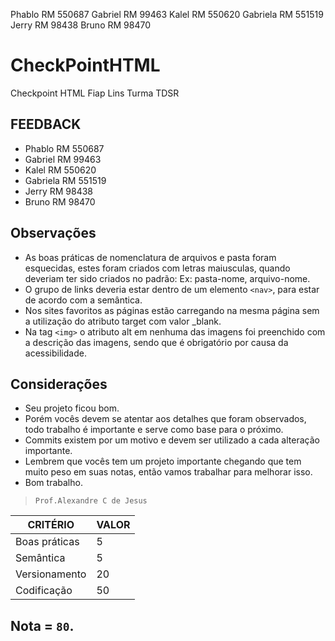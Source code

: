 Phablo RM 550687
Gabriel RM 99463
Kalel RM 550620
Gabriela RM 551519
Jerry RM 98438
Bruno RM 98470

# CheckPointHTML

Checkpoint HTML Fiap Lins 
Turma TDSR

## FEEDBACK
- Phablo	RM 550687
- Gabriel	RM 99463
- Kalel		RM 550620
- Gabriela	RM 551519
- Jerry		RM 98438
- Bruno		RM 98470

## Observações
- As boas práticas de nomenclatura de arquivos e pasta foram esquecidas, estes foram criados com letras maiusculas, quando deveriam ter sido criados no padrão: Ex: pasta-nome, arquivo-nome.
- O grupo de links deveria estar dentro de um elemento `<nav>`, para estar de acordo com a semântica.
- Nos sites favoritos as páginas estão carregando na mesma página sem a utilização do atributo target com valor \_blank.
- Na tag `<img>` o atributo alt em nenhuma das imagens foi preenchido com a descrição das imagens, sendo que é obrigatório por causa da acessibilidade.

## Considerações
- Seu projeto ficou bom.
- Porém vocês devem se atentar aos detalhes que foram observados, todo trabalho é importante e serve como base para o próximo.
- Commits existem por um motivo e devem ser utilizado a cada alteração importante.
- Lembrem que vocês tem um projeto importante chegando que tem muito peso em suas notas, então vamos trabalhar para melhorar isso.
- Bom trabalho.

> `Prof.Alexandre C de Jesus`

| CRITÉRIO | VALOR |
| ------ | ------ |
| Boas práticas |5|
| Semântica |5|
| Versionamento |20|
| Codificação |50|

## Nota = `80`.
